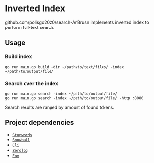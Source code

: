 # Inverted Index

github.com/polisgo2020/search-AnBrusn implements inverted index to perform full-text search.

## Usage

### Build index

    go run main.go build -dir ~/path/to/text/files/ -index ~/path/to/output/file/

### Search over the index

    go run main.go search -index ~/path/to/output/file/
    go run main.go search -index ~/path/to/output/file/ -http :8080

Search results are ranged by amount of found tokens.

## Project dependencies

-   [`Stopwords`](github.com/bbalet/stopwords)
-   [`Snowball`](github.com/kljensen/snowball)
-   [`Cli`](github.com/urfave/cli/v2)
-   [`Zerolog`](github.com/rs/zerolog)
-   [`Env`](github.com/caarlos0/env)
